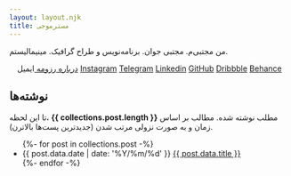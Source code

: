 ```yaml
---
layout: layout.njk
title: مسترموجی
---
```


  <p>
  من مجتبی‌م. مجتبی جوان. برنامه‌نویس و طراح گرافیک. مینیمالیستم.
  <div style="text-align: center;">
  <a href="/about">
        درباره
      </a>
      <a href="/cv">
        رزومه
      </a>
      <a class="js-copy" data-value="javan.mojtaba@gmail.com">ایمیل</a>
      <a href="https://instagram.com/mrmowji" target="_blank" rel="nofollow">Instagram</a>
      <a href="https://t.me/mrmowji" target="_blank" rel="nofollow">Telegram</a>
      <a href="https://linkedin.com/in/mrmowji" target="_blank" rel="nofollow">Linkedin</a>
      <a href="https://github.com/mrmowji" target="_blank" rel="nofollow">GitHub</a>
      <a href="https://dribbble.com/mrmowji" target="_blank" rel="nofollow">Dribbble</a>
      <a href="https://behance.net/mrmowji" target="_blank" rel="nofollow">Behance</a>
      </div>
  </p>


  <h2>نوشته‌ها</h2>
  <p>
    تا این لحظه،
    <strong>{{ collections.post.length }}</strong>
    مطلب نوشته شده.
    مطالب بر اساس زمان و به صورت نزولی مرتب شدن (جدیدترین پست‌ها بالاترن).
  </p>
  <ul class="list-none compact">
  {%- for post in collections.post -%}
    <li>
      <span>
        <time datetime="{{ post.data.date }}">{{ post.data.date | date: '%Y/%m/%d' }}</time>
      </span>
      <a href="{{ post.url }}">{{ post.data.title }}</a>  
    </li>
  {%- endfor -%}
  </ul>